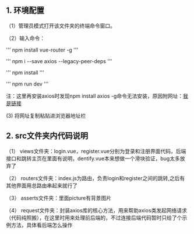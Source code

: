 ## 1. 环境配置  

（1）管理员模式打开该文件夹的终端命令窗口。  

（2）输入命令：  

''' npm install vue-router -g '''  

''' npm i --save axios --legacy-peer-deps '''  

''' npm install '''  

''' npm run dev '''  

注：这里再安装axios时发现npm install axios -g命令无法安装，原因附网址：[我是链接](https://blog.csdn.net/weixin_48567232/article/details/136171199)  

 (3) 将网址复制粘贴进浏览器地址栏  
 
## 2. src文件夹内代码说明  

（1） views文件夹：login.vue，register.vue分别为登录和注册界面代码，后端接口和跳转主页在里面有说明，dentify.vue本来想做一个滑块验证，bug太多放弃了  

（2） routers文件夹：index.js为路由，负责login和register之间的跳转,之后有其他界面用总路由串起来就行了  

（3） asserts文件夹：里面picture有背景图片  

（4） request文件夹：封装axios库的核心方法，用来帮助axios类发起网络请求（代码纯照搬），在这里时用来处理前后端的，不过连接后端代码暂时只给了个示例方法，具体看后端怎么操作  

